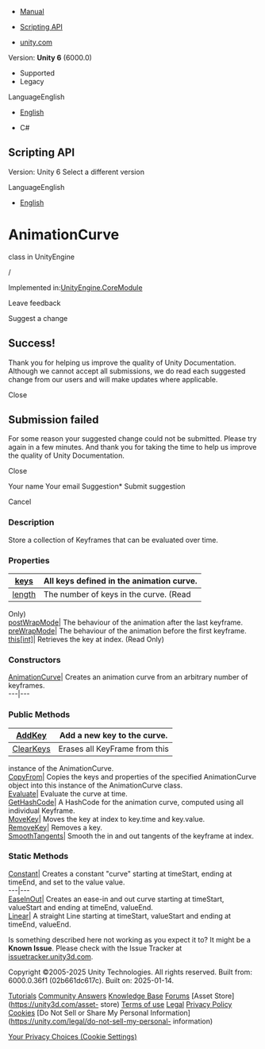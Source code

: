 [ ]()

  * [Manual](../Manual/index.html)
  * [Scripting API](../ScriptReference/index.html)

  * [unity.com](https://unity.com/)

Version: **Unity 6** (6000.0)

  * Supported
  * Legacy

LanguageEnglish

  * [English]()

  * C#

[ ](https://docs.unity3d.com)

## Scripting API

Version: Unity 6 Select a different version

LanguageEnglish

  * [English]()

# AnimationCurve

class in UnityEngine

/

Implemented in:[UnityEngine.CoreModule](UnityEngine.CoreModule.html)

Leave feedback

Suggest a change

## Success!

Thank you for helping us improve the quality of Unity Documentation. Although
we cannot accept all submissions, we do read each suggested change from our
users and will make updates where applicable.

Close

## Submission failed

For some reason your suggested change could not be submitted. Please <a>try
again</a> in a few minutes. And thank you for taking the time to help us
improve the quality of Unity Documentation.

Close

Your name Your email Suggestion* Submit suggestion

Cancel

[ ]()

### Description

Store a collection of Keyframes that can be evaluated over time.

### Properties

[keys](AnimationCurve-keys.html)| All keys defined in the animation curve.  
---|---  
[length](AnimationCurve-length.html)| The number of keys in the curve. (Read
Only)  
[postWrapMode](AnimationCurve-postWrapMode.html)| The behaviour of the
animation after the last keyframe.  
[preWrapMode](AnimationCurve-preWrapMode.html)| The behaviour of the animation
before the first keyframe.  
[this[int]](AnimationCurve.Index_operator.html)| Retrieves the key at index.
(Read Only)  
  
### Constructors

[AnimationCurve](AnimationCurve-ctor.html)| Creates an animation curve from an
arbitrary number of keyframes.  
---|---  
  
### Public Methods

[AddKey](AnimationCurve.AddKey.html)| Add a new key to the curve.  
---|---  
[ClearKeys](AnimationCurve.ClearKeys.html)| Erases all KeyFrame from this
instance of the AnimationCurve.  
[CopyFrom](AnimationCurve.CopyFrom.html)| Copies the keys and properties of
the specified AnimationCurve object into this instance of the AnimationCurve
class.  
[Evaluate](AnimationCurve.Evaluate.html)| Evaluate the curve at time.  
[GetHashCode](AnimationCurve.GetHashCode.html)| A HashCode for the animation
curve, computed using all individual Keyframe.  
[MoveKey](AnimationCurve.MoveKey.html)| Moves the key at index to key.time and
key.value.  
[RemoveKey](AnimationCurve.RemoveKey.html)| Removes a key.  
[SmoothTangents](AnimationCurve.SmoothTangents.html)| Smooth the in and out
tangents of the keyframe at index.  
  
### Static Methods

[Constant](AnimationCurve.Constant.html)| Creates a constant "curve" starting
at timeStart, ending at timeEnd, and set to the value value.  
---|---  
[EaseInOut](AnimationCurve.EaseInOut.html)| Creates an ease-in and out curve
starting at timeStart, valueStart and ending at timeEnd, valueEnd.  
[Linear](AnimationCurve.Linear.html)| A straight Line starting at timeStart,
valueStart and ending at timeEnd, valueEnd.  
  
Is something described here not working as you expect it to? It might be a
**Known Issue**. Please check with the Issue Tracker at
[issuetracker.unity3d.com](https://issuetracker.unity3d.com).

Copyright ©2005-2025 Unity Technologies. All rights reserved. Built from:
6000.0.36f1 (02b661dc617c). Built on: 2025-01-14.

[Tutorials](https://unity3d.com/learn) [Community
Answers](https://answers.unity3d.com) [Knowledge
Base](https://support.unity3d.com/hc/en-us)
[Forums](https://forum.unity3d.com) [Asset Store](https://unity3d.com/asset-
store) [Terms of use](https://docs.unity3d.com/Manual/TermsOfUse.html)
[Legal](https://unity.com/legal) [Privacy
Policy](https://unity.com/legal/privacy-policy)
[Cookies](https://unity.com/legal/cookie-policy) [Do Not Sell or Share My
Personal Information](https://unity.com/legal/do-not-sell-my-personal-
information)

[Your Privacy Choices (Cookie Settings)](javascript:void\(0\);)

